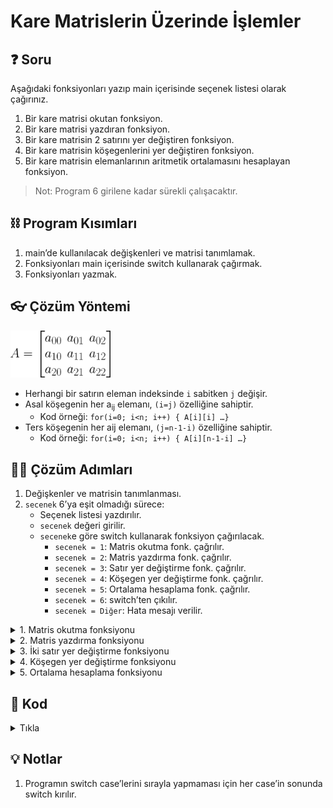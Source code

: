 # Kare Matrislerin Üzerinde İşlemler

## ❓ Soru
Aşağıdaki fonksiyonları yazıp main içerisinde seçenek listesi olarak çağırınız.
1. Bir kare matrisi okutan fonksiyon.
2. Bir kare matrisi yazdıran fonksiyon.
3. Bir kare matrisin 2 satırını yer değiştiren fonksiyon.
4. Bir kare matrisin köşegenlerini yer değiştiren fonksiyon.
5. Bir kare matrisin elemanlarının aritmetik ortalamasını hesaplayan fonksiyon.

> Not: Program 6 girilene kadar sürekli çalışacaktır.

## ⛓ Program Kısımları
1. main’de kullanılacak değişkenleri ve matrisi tanımlamak.
2. Fonksiyonları main içerisinde switch kullanarak çağırmak.
3. Fonksiyonları yazmak.

## 👓 Çözüm Yöntemi 

<img src="../res/MatrisOrnegi.png" height="75"  />

- Herhangi bir satırın eleman indeksinde `i` sabitken `j` değişir.
- Asal köşegenin her a<sub>ij</sub> elemanı, `(i=j)` özelliğine sahiptir.
  - Kod örneği: `for(i=0; i<n; i++) { A[i][i] …}`
- Ters köşegenin her aij elemanı, `(j=n-1-i)` özelliğine sahiptir.
  - Kod örneği: `for(i=0; i<n; i++) { A[i][n-1-i] …}`

  
## 👩‍🔧 Çözüm Adımları
1. Değişkenler ve matrisin tanımlanması.
2. `secenek` 6’ya eşit olmadığı sürece:
   - Seçenek listesi yazdırılır.
   - `secenek` değeri girilir.
   - `secenek`e göre switch kullanarak fonksiyon çağırılacak.
     - `secenek = 1`: Matris okutma fonk. çağrılır.
     - `secenek = 2`: Matris yazdırma fonk. çağrılır.
     - `secenek = 3`: Satır yer değiştirme fonk. çağrılır.
     - `secenek = 4`: Köşegen yer değiştirme fonk. çağrılır.
     - `secenek = 5`: Ortalama hesaplama fonk. çağrılır.
     - `secenek = 6`: switch’ten çıkılır.
     - `secenek = Diğer`: Hata mesajı verilir.

<details>
<summary>1. Matris okutma fonksiyonu</summary>

1. Değişkenlerin tanımlanması.
2. Boyutun girilmesi.
3. İç içe döngüyle elemanların girilmesi.
4. Boyutun geri döndürülmesi.
</details>

<details>
<summary>2. Matris yazdırma fonksiyonu</summary>

1. Sayaçların tanımlanması.
2. İç içe döngüyle elemanların yazdırılması.
</details>

<details>
<summary>3. İki satır yer değiştirme fonksiyonu</summary>

1. Değişkenlerin tanımlanması.
2. İstenen satırların girilmesi.
3. Bir döngüyle istenen satırların elemanlarının geçici değişken kullanarak değiştirilmesi.

</details>

<details>
<summary>4. Köşegen yer değiştirme fonksiyonu</summary>

1. Değişkenlerin tanımlanması.
2. Bir döngüyle köşegenlerin elemanlarının geçici değişken kullanarak değiştirilmesi.

</details>

<details>
<summary>5. Ortalama hesaplama fonksiyonu</summary>

1. Değişkenlerin tanımlanması.
2. İç içe döngüyle elemanların toplanması.
3. Toplamın “n2”ye bölünmesi.
4. Ortalamanın geri döndürülmesi.

</details>

## 🤖 Kod
<details>
<summary>Tıkla</summary>


```java
import java.util.*;
public class KareMatris {
 static final int max = 10;
 static Scanner input = new Scanner(System.in);
 public static void main(String arg[]) {
  int n1 = 0, secenek; // 1. adım
  int P[][] = new int[max][max];
  do {
   System.out.printf("========================= ===== \n1- Yeni Matris girmek\n2- Matrisi yazdirmak\n3- 2 satiri degistirmek\n4- Kosegenleri degistirmek\n5- Elemanlar ortalamasini hesaplamak\n6- Exit\nYukaridakilerden bir tane seciniz:"); // 2. Adım (a)
   secenek = input.nextInt(); // 2. Adım (b)
   switch (secenek) { // 2. Adım (c)
    case 1:
     {
      n1 = gir_mat(P);
     }
    case 2:
     {
      print_mat(P, n1);
      break;
     }
    case 3:
     {
      satir_degistir(P, n1);
      break;
     }
    case 4:
     {
      kosegen_degistir(P, n1);
      break;
     }
    case 5:
     {
      System.out.printf("Ortalama= %f\n", ortalama(P, n1));
      break;
     }
    case 6:
     break;
    default:
     System.out.printf("Hata!, Girilecek sayi 1,6 arasinda olmalidir!\n");
   }
  } while (secenek != 6);
 }
 static int gir_mat(int a[][]) { // 1. Adım
  int i, j, n; // 1. Adım (a)
  System.out.printf("Matrisin boyutunu giriniz: ");
  n = input.nextInt(); // 1. Adım (b)
  for (i = 0; i < n; i++) // 1. Adım (c)
   for (j = 0; j < n; j++) {
    System.out.printf("P[%d][%d]=", i + 1, j + 1);
    a[i][j] = input.nextInt();
   }
  return n;
 } // 1. Adım (d)
 static void print_mat(int a[][], int n) { // 2. Adım
  int i, j; // 2. Adım (a)
  System.out.printf("P Matrisi:\n");
  for (i = 0; i < n; i++) {
   for (j = 0; j < n; j++)
    System.out.printf("%d\t", a[i][j]); // 2. Adım (b)
   System.out.printf("\n");
  }
 }
 static void satir_degistir(int a[][], int n) { // 3. Adım
  int i, satir1, satir2, temp; // 3. Adım (a)
  System.out.printf("Degistirmek istediginiz satirlari girininz:\n");
  satir1 = input.nextInt(); // 3. Adım (b)
  satir2 = input.nextInt();
  for (i = 0; i < n; i++) {
   temp = a[satir1 - 1][i]; // 3. Adım (c)
   a[satir1 - 1][i] = a[satir2 - 1][i];
   a[satir2 - 1][i] = temp;
  }
  System.out.printf("%d. satir & %d. satir degistirildi.\n", satir1, satir2);
 }
 static void kosegen_degistir(int a[][], int n) { // 4. Adım
  int i, temp; // 4. Adım (a)
  for (i = 0; i < n; i++) {
   temp = a[i][i]; // 4. Adım (b)
   a[i][i] = a[i][n - 1 - i];
   a[i][n - 1 - i] = temp;
  }
  System.out.printf("Kosegenler degistirildi.\n");
 }
 static float ortalama(int a[][], int n) { // 5. Adım
  int toplam = 0, i, j; // 5. Adım (a)
  float ort;
  for (i = 0; i < n; i++) // 5. Adım (b)
   for (j = 0; j < n; j++)
    toplam += a[i][j];
  ort = (float) toplam / (n * n); // 5. Adım (c)
  return ort; // 5. Adım (d)
 }
}
```
</details>


## 💡 Notlar 
1. Programın switch case’lerini sırayla yapmaması için her case’in sonunda switch kırılır.